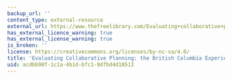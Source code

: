 ```yaml
---
backup_url: ''
content_type: external-resource
external_url: https://www.thefreelibrary.com/Evaluating+collaborative+planning%3A+the+British+Columbia+experience.-a0114604588
has_external_licence_warning: true
has_external_license_warning: true
is_broken: ''
license: https://creativecommons.org/licenses/by-nc-sa/4.0/
title: 'Evaluating Collaborative Planning: the British Columbia Experience'
uid: acdbb98f-1c1a-4b1d-bfc1-9dfbd4d18513
---
```


